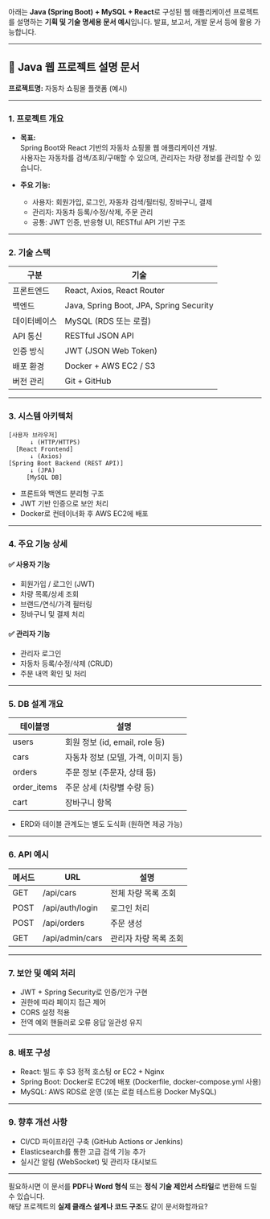 아래는 **Java (Spring Boot) + MySQL + React**로 구성된 웹 애플리케이션 프로젝트를 설명하는 **기획 및 기술 명세용 문서 예시**입니다. 발표, 보고서, 개발 문서 등에 활용 가능합니다.

---

## 📄 Java 웹 프로젝트 설명 문서  
**프로젝트명:** 자동차 쇼핑몰 플랫폼 (예시)

---

### 1. 프로젝트 개요

- **목표:**  
  Spring Boot와 React 기반의 자동차 쇼핑몰 웹 애플리케이션 개발.  
  사용자는 자동차를 검색/조회/구매할 수 있으며, 관리자는 차량 정보를 관리할 수 있습니다.

- **주요 기능:**  
  - 사용자: 회원가입, 로그인, 자동차 검색/필터링, 장바구니, 결제  
  - 관리자: 자동차 등록/수정/삭제, 주문 관리  
  - 공통: JWT 인증, 반응형 UI, RESTful API 기반 구조  

---

### 2. 기술 스택

| 구분        | 기술                           |
|-------------|--------------------------------|
| 프론트엔드  | React, Axios, React Router     |
| 백엔드      | Java, Spring Boot, JPA, Spring Security |
| 데이터베이스| MySQL (RDS 또는 로컬)          |
| API 통신    | RESTful JSON API               |
| 인증 방식   | JWT (JSON Web Token)           |
| 배포 환경   | Docker + AWS EC2 / S3          |
| 버전 관리   | Git + GitHub                   |

---

### 3. 시스템 아키텍처

```
[사용자 브라우저]
      ↓ (HTTP/HTTPS)
  [React Frontend]
      ↓ (Axios)
[Spring Boot Backend (REST API)]
      ↓ (JPA)
     [MySQL DB]
```

- 프론트와 백엔드 분리형 구조
- JWT 기반 인증으로 보안 처리
- Docker로 컨테이너화 후 AWS EC2에 배포

---

### 4. 주요 기능 상세

#### ✅ 사용자 기능
- 회원가입 / 로그인 (JWT)
- 차량 목록/상세 조회
- 브랜드/연식/가격 필터링
- 장바구니 및 결제 처리

#### ✅ 관리자 기능
- 관리자 로그인
- 자동차 등록/수정/삭제 (CRUD)
- 주문 내역 확인 및 처리

---

### 5. DB 설계 개요

| 테이블명     | 설명                       |
|--------------|----------------------------|
| users        | 회원 정보 (id, email, role 등) |
| cars         | 자동차 정보 (모델, 가격, 이미지 등) |
| orders       | 주문 정보 (주문자, 상태 등) |
| order_items  | 주문 상세 (차량별 수량 등) |
| cart         | 장바구니 항목               |

- ERD와 테이블 관계도는 별도 도식화 (원하면 제공 가능)

---

### 6. API 예시

| 메서드 | URL             | 설명                    |
|--------|------------------|-------------------------|
| GET    | /api/cars        | 전체 차량 목록 조회     |
| POST   | /api/auth/login  | 로그인 처리             |
| POST   | /api/orders      | 주문 생성               |
| GET    | /api/admin/cars  | 관리자 차량 목록 조회   |

---

### 7. 보안 및 예외 처리

- JWT + Spring Security로 인증/인가 구현
- 권한에 따라 페이지 접근 제어
- CORS 설정 적용
- 전역 예외 핸들러로 오류 응답 일관성 유지

---

### 8. 배포 구성

- React: 빌드 후 S3 정적 호스팅 or EC2 + Nginx
- Spring Boot: Docker로 EC2에 배포 (Dockerfile, docker-compose.yml 사용)
- MySQL: AWS RDS로 운영 (또는 로컬 테스트용 Docker MySQL)

---

### 9. 향후 개선 사항

- CI/CD 파이프라인 구축 (GitHub Actions or Jenkins)
- Elasticsearch를 통한 고급 검색 기능 추가
- 실시간 알림 (WebSocket) 및 관리자 대시보드

---

필요하시면 이 문서를 **PDF나 Word 형식** 또는 **정식 기술 제안서 스타일**로 변환해 드릴 수 있습니다.  
해당 프로젝트의 **실제 클래스 설계나 코드 구조**도 같이 문서화할까요?
